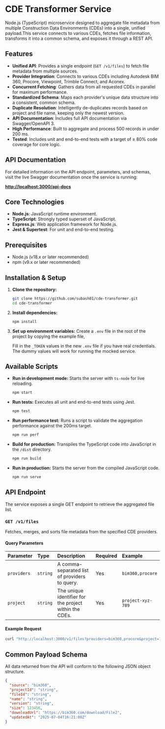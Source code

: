 # CDE Transformer Service

Node.js (TypeScript) microservice designed to aggregate file metadata from multiple Construction Data Environments (CDEs) into a single, unified payload.This service connects to various CDEs, fetches file information, transforms it into a common schema, and exposes it through a REST API.

## Features

  * **Unified API**: Provides a single endpoint (`GET /v1/files`) to fetch file metadata from multiple sources.
  * **Provider Integration**: Connects to various CDEs including Autodesk BIM 360, Procore, Viewpoint, Trimble Connect, and Aconex.
  * **Concurrent Fetching**: Gathers data from all requested CDEs in parallel for maximum performance.
  * **Standardized Schema**: Maps each provider's unique data structure into a consistent, common schema.
  * **Duplicate Resolution**: Intelligently de-duplicates records based on project and file name, keeping only the newest version.
  * **API Documentation**: Includes full API documentation via Swagger/OpenAPI 3.
  * **High Performance**: Built to aggregate and process 500 records in under 200 ms.
  * **Tested**: Includes unit and end-to-end tests with a target of ≥ 80% code coverage for core logic.

## API Documentation

For detailed information on the API endpoint, parameters, and schemas, visit the live Swagger documentation once the service is running:

**[http://localhost:3000/api-docs](https://www.google.com/search?q=http://localhost:3000/api-docs)**

## Core Technologies

  * **Node.js**: JavaScript runtime environment.
  * **TypeScript**: Strongly typed superset of JavaScript.
  * **Express.js**: Web application framework for Node.js.
  * **Jest & Supertest**: For unit and end-to-end testing.

## Prerequisites

  * Node.js (v18.x or later recommended)
  * npm (v9.x or later recommended)

## Installation & Setup

1.  **Clone the repository:**

    ```bash
    git clone https://github.com/subash01/cde-transformer.git
    cd cde-transformer
    ```

2.  **Install dependencies:**

    ```bash
    npm install
    ```

3.  **Set up environment variables:**
    Create a `.env` file in the root of the project by copying the example file,

    Fill in the `_TOKEN` values in the new `.env` file if you have real credentials. The dummy values will work for running the mocked service.

## Available Scripts

  * **Run in development mode:**
    Starts the server with `ts-node` for live reloading.

    ```bash
    npm start
    ```

  * **Run tests:**
    Executes all unit and end-to-end tests using Jest.

    ```bash
    npm test
    ```

  * **Run performance test:**
    Runs a script to validate the aggregation performance against the 200ms target.

    ```bash
    npm run perf
    ```

  * **Build for production:**
    Transpiles the TypeScript code into JavaScript in the `/dist` directory.

    ```bash
    npm run build
    ```

  * **Run in production:**
    Starts the server from the compiled JavaScript code.

    ```bash
    npm run serve
    ```

## API Endpoint

The service exposes a single GET endpoint to retrieve the aggregated file list.

### `GET /v1/files`

Fetches, merges, and sorts file metadata from the specified CDE providers.

#### Query Parameters

| Parameter   | Type     | Description                                               | Required | Example                     |
| :---------- | :------- | :-------------------------------------------------------- | :------- | :-------------------------- |
| `providers` | `string` | A comma-separated list of providers to query.           | Yes      | `bim360,procore`            |
| `project`   | `string` | The unique identifier for the project within the CDEs.    | Yes      | `project-xyz-789`           |

#### Example Request

```bash
curl "http://localhost:3000/v1/files?providers=bim360,procore&project=123"
```

## Common Payload Schema

All data returned from the API will conform to the following JSON object structure.

```json
{
  "source": "bim360",
  "projectId": "string",
  "fileId": "string",
  "name": "string",
  "version": "string",
  "size": 123456,
  "downloadUrl": "https://bim360.com/download/File2",
  "updatedAt": "2025-07-04T16:21:00Z"
}
```
